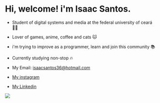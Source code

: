 # Hi, welcome! i'm Isaac Santos.

* Student of digital systems and media at the federal university of ceará :man_technologist:
* Lover of games, anime, coffee and cats :cat:
* i'm trying to improve as a programmer, learn and join this community :books:
* Currently studying non-stop :fire:

* My Email: isaacsantos36@hotmail.com
* [My instagram](https://www.instagram.com/zack_36_/)
* [My Linkedin](https://www.linkedin.com/in/isaac-santos-felix-1b0329216/)

<img alingn="center" src="https://profile-counter.glitch.me/isaac36/count.svg" />
